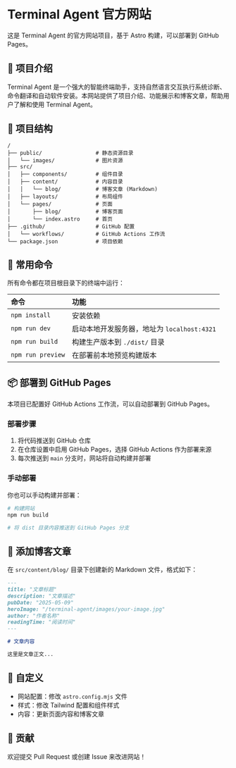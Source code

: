 # Terminal Agent 官方网站

这是 Terminal Agent 的官方网站项目，基于 Astro 构建，可以部署到 GitHub Pages。

## 📝 项目介绍

Terminal Agent 是一个强大的智能终端助手，支持自然语言交互执行系统诊断、命令翻译和自动软件安装。本网站提供了项目介绍、功能展示和博客文章，帮助用户了解和使用 Terminal Agent。

## 🚀 项目结构

```text
/
├── public/                 # 静态资源目录
│   └── images/             # 图片资源
├── src/
│   ├── components/         # 组件目录
│   ├── content/            # 内容目录
│   │   └── blog/           # 博客文章 (Markdown)
│   ├── layouts/            # 布局组件
│   └── pages/              # 页面
│       ├── blog/           # 博客页面
│       └── index.astro     # 首页
├── .github/                # GitHub 配置
│   └── workflows/          # GitHub Actions 工作流
└── package.json            # 项目依赖
```

## 🧞 常用命令

所有命令都在项目根目录下的终端中运行：

| 命令                      | 功能                                             |
| :------------------------ | :----------------------------------------------- |
| `npm install`             | 安装依赖                                         |
| `npm run dev`             | 启动本地开发服务器，地址为 `localhost:4321`      |
| `npm run build`           | 构建生产版本到 `./dist/` 目录                    |
| `npm run preview`         | 在部署前本地预览构建版本                          |

## 📦 部署到 GitHub Pages

本项目已配置好 GitHub Actions 工作流，可以自动部署到 GitHub Pages。

### 部署步骤

1. 将代码推送到 GitHub 仓库
2. 在仓库设置中启用 GitHub Pages，选择 GitHub Actions 作为部署来源
3. 每次推送到 `main` 分支时，网站将自动构建并部署

### 手动部署

你也可以手动构建并部署：

```bash
# 构建网站
npm run build

# 将 dist 目录内容推送到 GitHub Pages 分支
```

## 📝 添加博客文章

在 `src/content/blog/` 目录下创建新的 Markdown 文件，格式如下：

```markdown
---
title: "文章标题"
description: "文章描述"
pubDate: "2025-05-09"
heroImage: "/terminal-agent/images/your-image.jpg"
author: "作者名称"
readingTime: "阅读时间"
---

# 文章内容

这里是文章正文...
```

## 🔧 自定义

- 网站配置：修改 `astro.config.mjs` 文件
- 样式：修改 Tailwind 配置和组件样式
- 内容：更新页面内容和博客文章

## 👥 贡献

欢迎提交 Pull Request 或创建 Issue 来改进网站！
